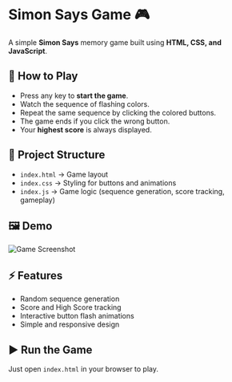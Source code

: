 # Simon Says Game 🎮

A simple **Simon Says** memory game built using **HTML, CSS, and JavaScript**.

## 🚀 How to Play
- Press any key to **start the game**.
- Watch the sequence of flashing colors.
- Repeat the same sequence by clicking the colored buttons.
- The game ends if you click the wrong button.
- Your **highest score** is always displayed.

## 📂 Project Structure
- `index.html` → Game layout  
- `index.css` → Styling for buttons and animations  
- `index.js` → Game logic (sequence generation, score tracking, gameplay)

## 🖼️ Demo
![Game Screenshot](screenshot.png) <!-- (Optional: add screenshot if you take one) -->

## ⚡ Features
- Random sequence generation
- Score and High Score tracking
- Interactive button flash animations
- Simple and responsive design

## ▶️ Run the Game
Just open `index.html` in your browser to play.
